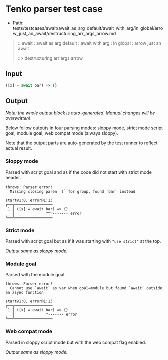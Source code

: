 # Tenko parser test case

- Path: tests/testcases/await/await_as_arg_default/await_with_arg/in_global/arrow_just_an_await/destructuring_arr_args_arrow.md

> :: await : await as arg default : await with arg : in global : arrow just an await
>
> ::> destructuring arr args arrow

## Input

`````js
([x] = await bar) => {}
`````

## Output

_Note: the whole output block is auto-generated. Manual changes will be overwritten!_

Below follow outputs in four parsing modes: sloppy mode, strict mode script goal, module goal, web compat mode (always sloppy).

Note that the output parts are auto-generated by the test runner to reflect actual result.

### Sloppy mode

Parsed with script goal and as if the code did not start with strict mode header.

`````
throws: Parser error!
  Missing closing paren `)` for group, found `bar` instead

start@1:0, error@1:13
╔══╦═════════════════
 1 ║ ([x] = await bar) => {}
   ║              ^^^------- error
╚══╩═════════════════

`````

### Strict mode

Parsed with script goal but as if it was starting with `"use strict"` at the top.

_Output same as sloppy mode._

### Module goal

Parsed with the module goal.

`````
throws: Parser error!
  Cannot use `await` as var when goal=module but found `await` outside an async function

start@1:0, error@1:13
╔══╦═════════════════
 1 ║ ([x] = await bar) => {}
   ║              ^------- error
╚══╩═════════════════

`````


### Web compat mode

Parsed in sloppy script mode but with the web compat flag enabled.

_Output same as sloppy mode._
